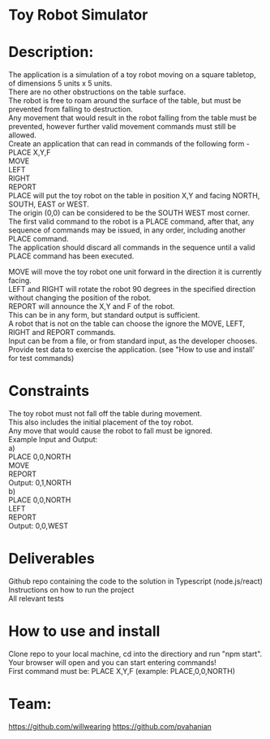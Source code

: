 # Toy Robot Simulator</br>

# Description:</br>
The application is a simulation of a toy robot moving on a square tabletop, of dimensions 5 units x 5 units.</br>
There are no other obstructions on the table surface.</br>
The robot is free to roam around the surface of the table, but must be prevented from falling to destruction.</br>
Any movement that would result in the robot falling from the table must be prevented, however further valid movement commands must still be allowed.</br>
Create an application that can read in commands of the following form -</br>
PLACE X,Y,F</br>
MOVE</br>
LEFT</br>
RIGHT</br>
REPORT</br>
PLACE will put the toy robot on the table in position X,Y and facing NORTH, SOUTH, EAST or WEST.</br>
The origin 0,0 can be considered to be the SOUTH WEST most corner.</br>
The first valid command to the robot is a PLACE command, after that, any sequence of commands may be issued, in any order, including another PLACE command.</br>
The application should discard all commands in the sequence until a valid PLACE command has been executed.</br>

MOVE will move the toy robot one unit forward in the direction it is currently facing.</br>
LEFT and RIGHT will rotate the robot 90 degrees in the specified direction without changing the position of the robot.</br>
REPORT will announce the X,Y and F of the robot.</br> 
This can be in any form, but standard output is sufficient.</br>
A robot that is not on the table can choose the ignore the MOVE, LEFT, RIGHT and REPORT commands.</br>
Input can be from a file, or from standard input, as the developer chooses.</br>
Provide test data to exercise the application. (see "How to use and install' for test commands)</br>

# Constraints</br>
The toy robot must not fall off the table during movement.</br> 
This also includes the initial placement of the toy robot.</br>
Any move that would cause the robot to fall must be ignored.</br>
Example Input and Output:</br>
a)</br> 
PLACE 0,0,NORTH</br>
MOVE</br>
REPORT</br>
Output: 0,1,NORTH</br>
b)</br>
PLACE 0,0,NORTH</br>
LEFT</br>
REPORT</br>
Output: 0,0,WEST</br>


# Deliverables</br>
Github repo containing the code to the solution in Typescript (node.js/react)</br>
Instructions on how to run the project</br>
All relevant tests</br>

# How to use and install</br>
Clone repo to your local machine, cd into the directiory and run "npm start".</br>
Your browser will open and you can start entering commands! </br>
First command must be: PLACE X,Y,F (example: PLACE,0,0,NORTH)</br>

# Team:
https://github.com/willwearing
https://github.com/pvahanian


